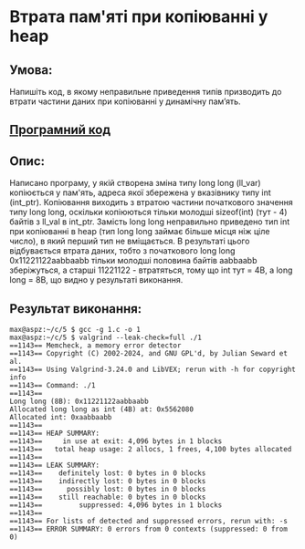 # Втрата пам'яті при копіюванні у heap

## Умова:

Напишіть код, в якому неправильне приведення типів призводить до втрати частини даних при копіюванні у динамічну пам’ять.

## [Програмний код](1.c)

## Опис:

Написано програму, у якій створена зміна типу long long (ll_var) копіюється у пам'ять, адреса якої збережена 
у вказівнику типу int (int_ptr). Копіювання виходить з втратою частини початкового значення типу long long, 
оскільки копіюються тільки молодші sizeof(int) (тут - 4) байтів з ll_val в int_ptr. Замість long long 
неправильно приведено тип int при копіюванні в heap (тип long long займає більше місця ніж ціле число), 
в який перший тип не вміщається. В результаті цього відбувається втрата даних, тобто з початкового long long 
0x11221122aabbaabb тільки молодші половина байтів aabbaabb зберіжуться, а старші 11221122 - 
втратяться, тому що int тут = 4B, а long long = 8B, що видно у результаті виконання.

## Результат виконання:

```
max@aspz:~/c/5 $ gcc -g 1.c -o 1
max@aspz:~/c/5 $ valgrind --leak-check=full ./1
==1143== Memcheck, a memory error detector
==1143== Copyright (C) 2002-2024, and GNU GPL'd, by Julian Seward et al.
==1143== Using Valgrind-3.24.0 and LibVEX; rerun with -h for copyright info
==1143== Command: ./1
==1143==
Long long (8B): 0x11221122aabbaabb
Allocated long long as int (4B) at: 0x5562080
Allocated int: 0xaabbaabb
==1143==
==1143== HEAP SUMMARY:
==1143==     in use at exit: 4,096 bytes in 1 blocks
==1143==   total heap usage: 2 allocs, 1 frees, 4,100 bytes allocated
==1143==
==1143== LEAK SUMMARY:
==1143==    definitely lost: 0 bytes in 0 blocks
==1143==    indirectly lost: 0 bytes in 0 blocks
==1143==      possibly lost: 0 bytes in 0 blocks
==1143==    still reachable: 0 bytes in 0 blocks
==1143==         suppressed: 4,096 bytes in 1 blocks
==1143==
==1143== For lists of detected and suppressed errors, rerun with: -s
==1143== ERROR SUMMARY: 0 errors from 0 contexts (suppressed: 0 from 0)
```

